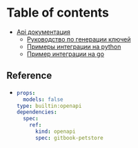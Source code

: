 # Table of contents

* [Api документация](README.md)
  * [Руководство по генерации ключей](readme/rukovodstvo-po-generacii-klyuchei.md)
  * [Примеры интеграции на python](readme/primery-integracii-na-python.md)
  * [Пример интеграции на go](readme/primer-integracii-na-go.md)

## Reference

* ```yaml
  props:
    models: false
  type: builtin:openapi
  dependencies:
    spec:
      ref:
        kind: openapi
        spec: gitbook-petstore
  ```
